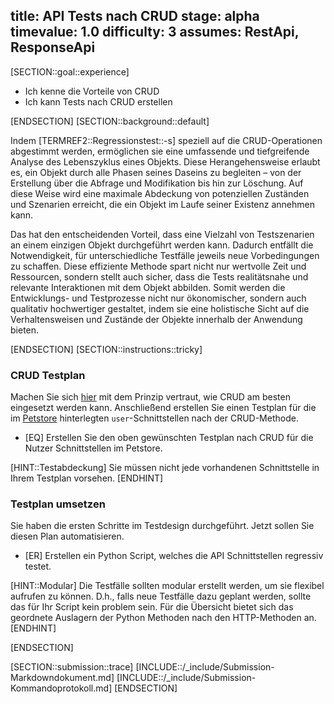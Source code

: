 title: API Tests nach CRUD 
stage: alpha
timevalue: 1.0
difficulty: 3
assumes: RestApi, ResponseApi
---
[SECTION::goal::experience]

- Ich kenne die Vorteile von CRUD
- Ich kann Tests nach CRUD erstellen

[ENDSECTION]
[SECTION::background::default]

Indem [TERMREF2::Regressionstest::-s] speziell auf die CRUD-Operationen abgestimmt werden,
ermöglichen sie eine umfassende und tiefgreifende Analyse des Lebenszyklus eines Objekts. Diese
Herangehensweise erlaubt es, ein Objekt durch alle Phasen seines Daseins zu begleiten – von der Erstellung
über die Abfrage und Modifikation bis hin zur Löschung. Auf diese Weise wird eine maximale Abdeckung von
potenziellen Zuständen und Szenarien erreicht, die ein Objekt im Laufe seiner Existenz annehmen kann.

Das hat den entscheidenden Vorteil, dass eine Vielzahl von Testszenarien an einem einzigen Objekt durchgeführt
werden kann. Dadurch entfällt die Notwendigkeit, für unterschiedliche Testfälle jeweils neue Vorbedingungen zu
schaffen. Diese effiziente Methode spart nicht nur wertvolle Zeit und Ressourcen, sondern stellt auch sicher,
dass die Tests realitätsnahe und relevante Interaktionen mit dem Objekt abbilden. Somit werden die Entwicklungs-
und Testprozesse nicht nur ökonomischer, sondern auch qualitativ hochwertiger gestaltet, indem sie eine holistische
Sicht auf die Verhaltensweisen und Zustände der Objekte innerhalb der Anwendung bieten.

[ENDSECTION]
[SECTION::instructions::tricky]

### CRUD Testplan

Machen Sie sich [hier](https://codebots.com/crud/how-to-test-CRUD) mit dem Prinzip vertraut, wie CRUD am besten eingesetzt werden kann. Anschließend erstellen Sie einen Testplan für die im [Petstore](https://petstore.swagger.io)
hinterlegten `user`-Schnittstellen nach der CRUD-Methode.

- [EQ] Erstellen Sie den oben gewünschten Testplan nach CRUD für die Nutzer Schnittstellen im Petstore.

[HINT::Testabdeckung]
Sie müssen nicht jede vorhandenen Schnittstelle in Ihrem Testplan vorsehen.
[ENDHINT]

### Testplan umsetzen

Sie haben die ersten Schritte im Testdesign durchgeführt. Jetzt sollen Sie diesen Plan automatisieren.

- [ER] Erstellen ein Python Script, welches die API Schnittstellen regressiv testet.

[HINT::Modular]
Die Testfälle sollten modular erstellt werden, um sie flexibel aufrufen zu können. D.h., falls neue
Testfälle dazu geplant werden, sollte das für Ihr Script kein problem sein. Für die Übersicht bietet sich
das geordnete Auslagern der Python Methoden nach den HTTP-Methoden an.
[ENDHINT]

[ENDSECTION]

[SECTION::submission::trace]
[INCLUDE::/_include/Submission-Markdowndokument.md]
[INCLUDE::/_include/Submission-Kommandoprotokoll.md]
[ENDSECTION]
